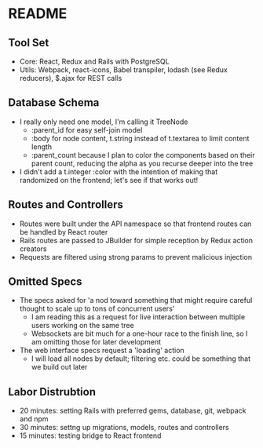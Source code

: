 # README

## Tool Set

- Core: React, Redux and Rails with PostgreSQL
- Utils: Webpack, react-icons, Babel transpiler, lodash (see Redux reducers), $.ajax for REST calls

## Database Schema

- I really only need one model, I'm calling it TreeNode
    - :parent_id for easy self-join model
    - :body for node content, t.string instead of t.textarea to limit content length
    - :parent_count because I plan to color the components based on their parent count, reducing the alpha as you recurse deeper into the tree
- I didn't add a t.integer :color with the intention of making that randomized on the frontend; let's see if that works out!

## Routes and Controllers

- Routes were built under the API namespace so that frontend routes can be handled by React router
- Rails routes are passed to JBuilder for simple reception by Redux action creators
- Requests are filtered using strong params to prevent malicious injection

## Omitted Specs

- The specs asked for 'a nod toward something that might require careful thought to scale up to tons of concurrent users'
    - I am reading this as a request for live interaction between multiple users working on the same tree
    - Websockets are bit much for a one-hour race to the finish line, so I am omitting those for later development
- The web interface specs request a 'loading' action
    - I will load all nodes by default; filtering etc. could be something that we build out later

## Labor Distrubtion

- 20 minutes: setting Rails with preferred gems, database, git, webpack and npm
- 30 minutes: settng up migrations, models, routes and controllers
- 15 minutes: testing bridge to React frontend








